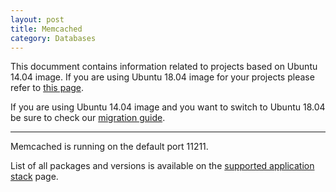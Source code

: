 ```yaml
---
layout: post
title: Memcached
category: Databases
---
```


This documment contains information related to projects based on Ubuntu 14.04 image. 
If you are using Ubuntu 18.04 image for your projects please refer to [this page](https://semaphoreci.com/docs/ubuntu-1804.html). 

If you are using Ubuntu 14.04 image and you want to switch to Ubuntu 18.04 be sure to check our [migration guide](URL).
___

Memcached is running on the default port 11211.

List of all packages and versions is available on the [supported application stack](/docs/supported-stack.html) page.
